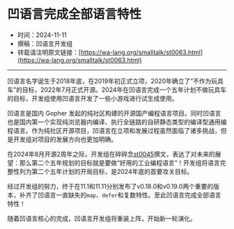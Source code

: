 # 凹语言完成全部语言特性

- 时间：2024-11-11
- 撰稿：凹语言开发组
- 转载请注明原文链接：[https://wa-lang.org/smalltalk/st0063.html](https://wa-lang.org/smalltalk/st0063.html)

---

凹语言名字诞生于2018年底，在2019年初正式立项，2020年确立了“不作为玩具车”的目标，2022年7月正式开源。2024年在凹语言完成一个五年计划不做玩具车的目标，开发组使用凹语言开发了一些小游戏进行试生成使用。

凹语言是国内 Gopher 发起的纯社区构建的开源国产编程语言项目。同时凹语言也是国内第一个实现纯浏览器内编译、执行全链路的自研静态类型的编译型通用编程语言。作为纯社区开源项目，凹语言在立项和发展过程虽然面临了诸多挑战，但是开发组对项目的发展方向也更加明确。

在2024年8月开源2周年之际，开发组在碎碎念[st0045](https://wa-lang.org/smalltalk/st0045.html)撰文，表达了对未来的展望：那么第二个五年规划的目标就是要做“好用的工业编程语言”！开发组将语言完整性列为第二个五年计划的开局目标，是2024年底的首要攻关目标。

经过开发组的努力，终于在11.1和11.11分别发布了v0.18.0和v0.19.0两个重要的版本，补齐了凹语言一直缺失的`map`、`defer`和复数特性。至此凹语言完成全部语言特性！

随着凹语言核心的完成，凹语言开发组将重装上阵，开始新一轮演化。
